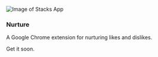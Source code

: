 ![Image of Stacks App](https://github.com/benreimer9/nurture/blob/master/nurtureImg.png)

### Nurture

A Google Chrome extension for nurturing likes and dislikes.

Get it soon. 

